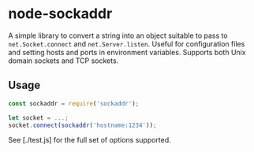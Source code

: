 # node-sockaddr

A simple library to convert a string into an object suitable to pass to `net.Socket.connect` and `net.Server.listen`.
Useful for configuration files and setting hosts and ports in environment variables.
Supports both Unix domain sockets and TCP sockets.

## Usage

```javascript
const sockaddr = require('sockaddr');

let socket = ...;
socket.connect(sockaddr('hostname:1234'));
```

See [./test.js] for the full set of options supported.